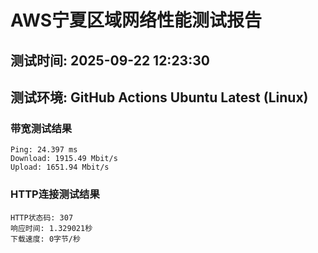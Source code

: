 # AWS宁夏区域网络性能测试报告
## 测试时间: 2025-09-22 12:23:30
## 测试环境: GitHub Actions Ubuntu Latest (Linux)

### 带宽测试结果
```
Ping: 24.397 ms
Download: 1915.49 Mbit/s
Upload: 1651.94 Mbit/s
```

### HTTP连接测试结果
```
HTTP状态码: 307
响应时间: 1.329021秒
下载速度: 0字节/秒
```

